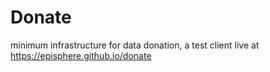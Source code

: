 # Donate
minimum infrastructure for data donation, a test client live at https://episphere.github.io/donate
